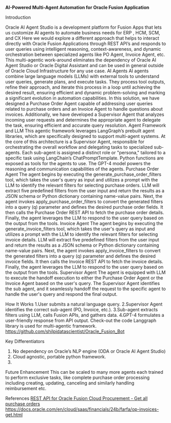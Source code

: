 **AI-Powered Multi-Agent Automation for Oracle Fusion Application**

Introduction

Oracle AI Agent Studio is a development platform for Fusion Apps that lets us customize AI agents to automate business needs for ERP , HCM, SCM, and CX
Here we would explore a different approach that helps to interact directly with Oracle Fusion Applications through REST API’s and responds to user queries using intelligent reasoning, context-awareness, and dynamic orchestration between specialized agents like PO Agent, Invoice Agent, etc. This multi-agentic work-around eliminates the dependency of Oracle AI Agent Studio or Oracle Digital Assistant and can be used in general outside of Oracle Cloud Infrastructure for any use case.
AI Agents
AI agents combine large language models (LLMs) with external tools to understand user queries, generate plans, and execute tasks. They process tool outputs, refine their approach, and iterate this process in a loop until achieving the desired result, ensuring efficient and dynamic problem-solving and marking a significant evolution in automation capabilities.
In this solution, we have designed a Purchase Order Agent capable of addressing user queries related to purchase orders and an Invoice Agent to handle questions about invoices. Additionally, we have developed a Supervisor Agent that analyzes incoming user requests and determines the appropriate agent to delegate the task, ensuring efficient and accurate query resolution.
Agent Framework and LLM
This agentic framework leverages LangGraph’s prebuilt agent libraries, which are specifically designed to support multi-agent systems. At the core of this architecture is a Supervisor Agent, responsible for orchestrating the overall workflow and delegating tasks to specialized sub-agents. Each sub-agent is assigned a distinct role or "persona," tailored to a specific task using LangChain’s ChatPromptTemplate. Python functions are exposed as tools for the agents to use. The GPT-4 model powers the reasoning and communication capabilities of the agents.
Purchase Order Agent
The agent begins by executing the generate_purchase_order_filters tool, which takes the user's query as input and utilizes a prompt with the LLM to identify the relevant filters for selecting purchase orders. LLM will extract five predefined filters from the user input and return the results as a JSON schema or Python dictionary containing name-value pairs.
Next, the agent invokes apply_purchase_order_filters to convert the generated filters into a query (q) parameter and defines the desired purchase order fields. It then calls the Purchase Order REST API to fetch the purchase order details. Finally, the agent leverages the LLM to respond to the user query based on the output from the tools.
Invoice Agent
The agent begins by executing the generate_invoice_filters tool, which takes the user's query as input and utilizes a prompt with the LLM to identify the relevant filters for selecting invoice details. LLM will extract five predefined filters from the user input and return the results as a JSON schema or Python dictionary containing name-value pairs.
Next, the agent invokes apply_invoice_filters to convert the generated filters into a query (q) parameter and defines the desired invoice fields. It then calls the Invoice REST API to fetch the invoice details. Finally, the agent leverages the LLM to respond to the user query based on the output from the tools.
Supervisor Agent
The agent is equipped with LLM to execute the handoff execution to either the Purchase Order Agent or the Invoice Agent based on the user's query. The Supervisor Agent identifies the sub agent, and it seamlessly handoff the request to the specific agent to handle the user's query and respond the final output.

How It Works
1.User submits a natural language query. 
2.Supervisor Agent identifies the correct sub-agent (PO, Invoice, etc.).
3.Sub-agent extracts filters using LLM, calls Fusion APIs, and gathers data. 
4.GPT-4 formulates a user-friendly response from API output.
Check-out the code
Langgraph library is used for multi-agentic framework.
https://github.com/shilpidatascientist/Oracle_Fusion_Bot

Key Differentiators
1. No dependency on Oracle’s NLP engine (ODA or Oracle AI Agent Studio)
2. Cloud agnostic, portable python framework.
3. 
Future Enhancement
This can be scaled to many more agents each trained to perform exclusive tasks, like complete purchase order processing including creating, updating, canceling and similarly handling reimbursement etc.

References
[REST API for Oracle Fusion Cloud Procurement - Get all purchase orders](https://docs.oracle.com/en/cloud/saas/procurement/24b/fapra/op-purchaseorders-get.html)
https://docs.oracle.com/en/cloud/saas/financials/24b/farfa/op-invoices-get.html
